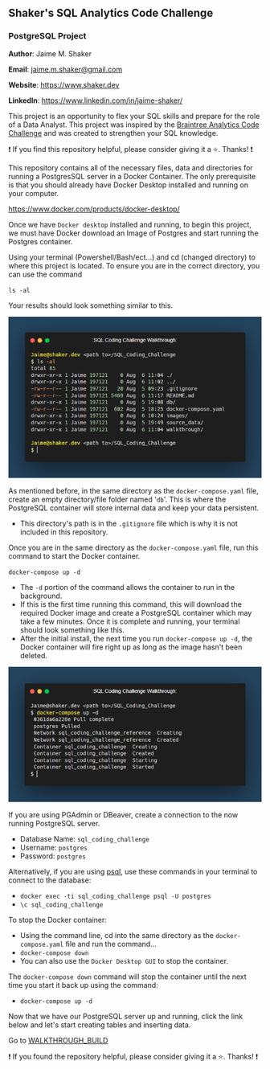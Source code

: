 ## Shaker's SQL Analytics Code Challenge
### PostgreSQL Project

**Author**: Jaime M. Shaker

**Email**: jaime.m.shaker@gmail.com

**Website**: https://www.shaker.dev

**LinkedIn**: https://www.linkedin.com/in/jaime-shaker/ 

This project is an opportunity to flex your SQL skills and prepare for the role of a Data Analyst.  This project was inspired by the [Braintree Analytics Code Challenge](https://github.com/AlexanderConnelly/BrainTree_SQL_Coding_Challenge_Data_Analyst) and was created to strengthen your SQL knowledge.

:exclamation: If you find this repository helpful, please consider giving it a :star:. Thanks! :exclamation:

This repository contains all of the necessary files, data and directories for running a PostgresSQL server in a Docker Container.  The only prerequisite is that you should already have Docker Desktop installed and running on your computer.

 https://www.docker.com/products/docker-desktop/

 Once we have `Docker desktop` installed and running, to begin this project, we must have Docker download an Image of Postgres and start running the Postgres container.

 Using your terminal (Powershell/Bash/ect...) and cd (changed directory) to where this project is located.  To ensure you are in the correct directory, you can use the command

 `ls -al`

 Your results should look something similar to this.

 ![alt text](../images/terminal_1.PNG)

 As mentioned before, in the same directory as the `docker-compose.yaml` file, create an empty directory/file folder named '`db`'. This is where the PostgreSQL container will store internal data and keep your data persistent.
 * This directory's path is in the `.gitignore` file which is why it is not included in this repository.

 Once you are in the same directory as the `docker-compose.yaml` file, run this command to start the Docker container.

 `docker-compose up -d`

* The `-d` portion of the command allows the container to run in the background.
 * If this is the first time running this command, this will download the required Docker image and create a PostgreSQL container which may take a few minutes.  Once it is complete and running, your terminal should look something like this.
 * After the initial install, the next time you run   `docker-compose up -d`, the Docker container will fire right up as long as the image hasn't been deleted.

  ![alt text](../images/terminal_2.PNG)

If you are using PGAdmin or DBeaver, create a connection to the now running  PostgreSQL server.
* Database Name: `sql_coding_challenge`
* Username: `postgres`
* Password: `postgres`

Alternatively, if you are using [psql](https://gist.github.com/Kartones/dd3ff5ec5ea238d4c546), use these commands in your terminal to connect to the database:
* `docker exec -ti sql_coding_challenge psql -U postgres`
* `\c sql_coding_challenge`

To stop the Docker container:
* Using the command line, cd into the same directory as the `docker-compose.yaml` file and run the command...
* `docker-compose down`
* You can also use the `Docker Desktop GUI` to stop the container.

The `docker-compose down` command will stop the container until the next time you start it back up using the command: 
*  `docker-compose up -d`
 
Now that we have our PostgreSQL server up and running, click the link below and let's start creating tables and inserting data.

 Go to [WALKTHROUGH_BUILD](WALKTHROUGH_BUILD.md)

:exclamation: If you found the repository helpful, please consider giving it a :star:. Thanks! :exclamation:



